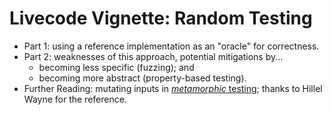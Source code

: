 # Livecode Vignette: Random Testing

* Part 1: using a reference implementation as an "oracle" for correctness. 
* Part 2: weaknesses of this approach, potential mitigations by...
  * becoming less specific (fuzzing); and
  * becoming more abstract (property-based testing). 
* Further Reading: mutating inputs in [_metamorphic_ testing](https://www.hillelwayne.com/post/metamorphic-testing/); thanks to Hillel Wayne for the reference. 